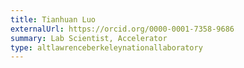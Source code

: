 ```yaml
---
title: Tianhuan Luo
externalUrl: https://orcid.org/0000-0001-7358-9686
summary: Lab Scientist, Accelerator
type: altlawrenceberkeleynationallaboratory
---
```

